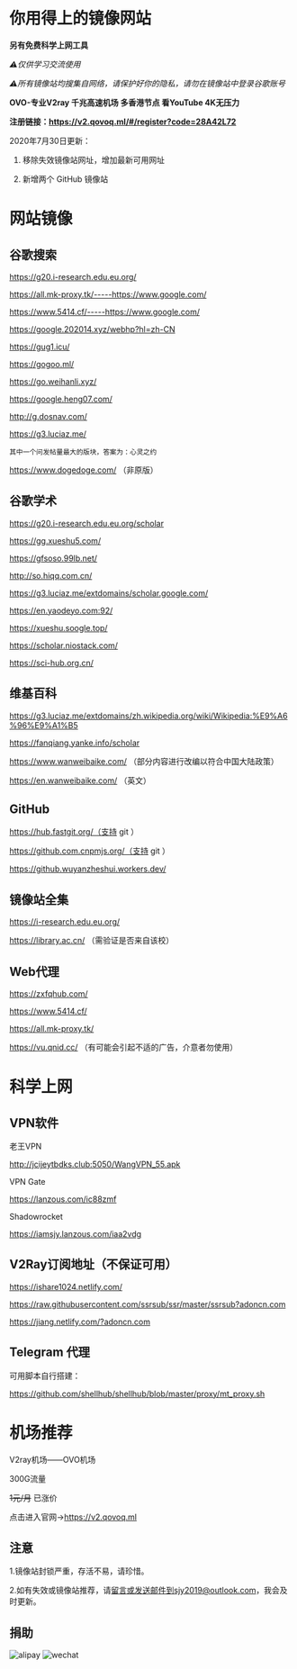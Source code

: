 # 你用得上的镜像网站

**另有免费科学上网工具**

*⚠️仅供学习交流使用*

*⚠所有镜像站均搜集自网络，请保护好你的隐私，请勿在镜像站中登录谷歌账号*

**OVO-专业V2ray 千兆高速机场 多香港节点 看YouTube 4K无压力**

**注册链接：https://v2.qovoq.ml/#/register?code=28A42L72**

2020年7月30日更新：

1. 移除失效镜像站网址，增加最新可用网址

2. 新增两个 GitHub 镜像站

# 网站镜像

## 谷歌搜索

https://g20.i-research.edu.eu.org/

https://all.mk-proxy.tk/-----https://www.google.com/

https://www.5414.cf/-----https://www.google.com/

https://google.202014.xyz/webhp?hl=zh-CN

https://gug1.icu/

https://gogoo.ml/

https://go.weihanli.xyz/

https://google.heng07.com/

http://g.dosnav.com/

https://g3.luciaz.me/

```````````````````````````````````````````````````
其中一个问发帖量最大的版块，答案为：心灵之约
````````````````````````````````````````````````````

https://www.dogedoge.com/ （非原版）

## 谷歌学术

https://g20.i-research.edu.eu.org/scholar

https://gg.xueshu5.com/

https://gfsoso.99lb.net/

http://so.hiqq.com.cn/

https://g3.luciaz.me/extdomains/scholar.google.com/

https://en.yaodeyo.com:92/

https://xueshu.soogle.top/

https://scholar.niostack.com/

https://sci-hub.org.cn/

## 维基百科

https://g3.luciaz.me/extdomains/zh.wikipedia.org/wiki/Wikipedia:%E9%A6%96%E9%A1%B5

https://fanqiang.yanke.info/scholar

https://www.wanweibaike.com/ （部分内容进行改编以符合中国大陆政策）

https://en.wanweibaike.com/ （英文）

## GitHub

https://hub.fastgit.org/（支持 git ）

https://github.com.cnpmjs.org/（支持 git ）

https://github.wuyanzheshui.workers.dev/

## 镜像站全集

https://i-research.edu.eu.org/

https://library.ac.cn/ （需验证是否来自该校）

## Web代理

https://zxfqhub.com/

https://www.5414.cf/

https://all.mk-proxy.tk/

https://vu.qnid.cc/ （有可能会引起不适的广告，介意者勿使用）

# 科学上网

## VPN软件

老王VPN

http://jcijeytbdks.club:5050/WangVPN_55.apk

VPN Gate

https://lanzous.com/ic88zmf

Shadowrocket

https://iamsjy.lanzous.com/iaa2vdg

## V2Ray订阅地址（不保证可用）

https://ishare1024.netlify.com/

https://raw.githubusercontent.com/ssrsub/ssr/master/ssrsub?adoncn.com

https://jiang.netlify.com/?adoncn.com

## Telegram 代理

可用脚本自行搭建：

https://github.com/shellhub/shellhub/blob/master/proxy/mt_proxy.sh

# 机场推荐

V2ray机场——OVO机场

300G流量

~~1元/月~~ 已涨价

点击进入官网→https://v2.qovoq.ml


## 注意

1.镜像站封锁严重，存活不易，请珍惜。

2.如有失效或镜像站推荐，请[留言][1]或发送邮件到sjy2019@outlook.com，我会及时更新。

## 捐助
![alipay][2]
![wechat][3]





  [1]: https://github.com/hmsjy2017/Google-Mirrors/issues/new
  [2]: https://cdn.jsdelivr.net/gh/hmsjy2017/Google-Mirrors@master/alipay_185x288.jpg
  [3]: https://cdn.jsdelivr.net/gh/hmsjy2017/Google-Mirrors@master/wechat_210x288.png
